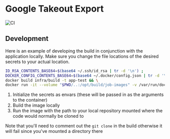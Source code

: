 # Google Takeout Export
![CI](https://github.com/ScottG489/job-images/workflows/CI/badge.svg)

## Development
Here is an example of developing the build in conjunction with the application locally.
Make sure you change the file locations of the desired secrets to your actual location.

```bash
ID_RSA_CONTENTS_BASE64=$(base64 ~/.ssh/id_rsa | tr -d '\n') ;
DOCKER_CONFIG_CONTENTS_BASE64=$(base64 ~/.docker/config.json | tr -d '\n') ;
docker build infra/build -t app-test && \
docker run -it --volume "$PWD/..:/opt/build/job-images" -v /var/run/docker.sock:/var/run/docker.sock app-test '{"ID_RSA": "'"$ID_RSA_CONTENTS_BASE64"'", "DOCKER_CONFIG": "'"$DOCKER_CONFIG_CONTENTS_BASE64"'"}'
```

1. Initialize the secrets as envars (these will be passed in as the arguments to the container)
2. Build the image locally
3. Run the image with the path to your local repository mounted where the code would normally be cloned to

Note that you'll need to comment out the `git clone` in the build otherwise it will fail since you've mounted a directory there 
